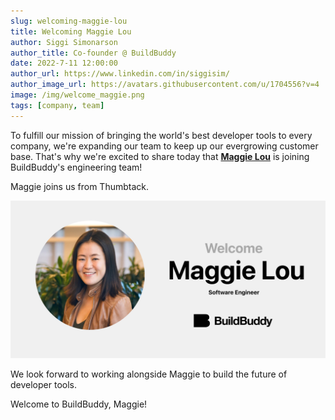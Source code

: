 ```yaml
---
slug: welcoming-maggie-lou
title: Welcoming Maggie Lou
author: Siggi Simonarson
author_title: Co-founder @ BuildBuddy
date: 2022-7-11 12:00:00
author_url: https://www.linkedin.com/in/siggisim/
author_image_url: https://avatars.githubusercontent.com/u/1704556?v=4
image: /img/welcome_maggie.png
tags: [company, team]
---
```


To fulfill our mission of bringing the world's best developer tools to every company, we're expanding our team to keep up our evergrowing customer base. That's why we're excited to share today that [**Maggie Lou**](https://www.linkedin.com/in/maggie-lou-4a3bb110a/) is joining BuildBuddy's engineering team!

Maggie joins us from Thumbtack.

![](../static/img/blog/welcome_maggie.png)

We look forward to working alongside Maggie to build the future of developer tools.

Welcome to BuildBuddy, Maggie!
